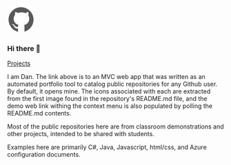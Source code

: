 ![icon](https://raw.githubusercontent.com/uid100/uid100/master/images/cat.png)
### Hi there 👋

[Projects](https://officewires.azurewebsites.net/)


I am Dan. The link above is to an MVC web app that was written as an automated portfolio tool to catalog public repositories for any Github user. By default, it opens mine.  The icons associated with each are extracted from the first image found in the repository's README.md file, and the demo web link withing the context menu is also populated by polling the README.md contents.

Most of the public repositories here are from classroom demonstrations and other projects, intended to be shared with students.

Examples here are primarily C#, Java, Javascript, html/css, and Azure configuration documents.



<!--
**uid100/uid100** is a ✨ _special_ ✨ repository because its `README.md` (this file) appears on your GitHub profile.

Here are some ideas to get you started:

- 🔭 I’m currently working on ...
- 🌱 I’m currently learning ...
- 👯 I’m looking to collaborate on ...
- 🤔 I’m looking for help with ...
- 💬 Ask me about ...
- 📫 How to reach me: ...
- 😄 Pronouns: ...
- ⚡ Fun fact: ...
-->
